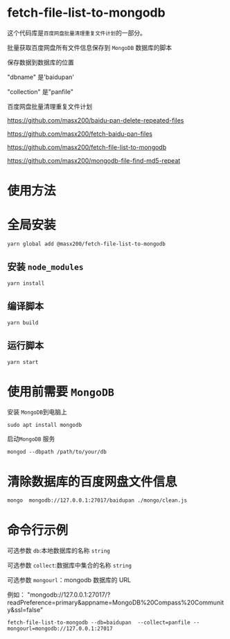 # fetch-file-list-to-mongodb

这个代码库是`百度网盘批量清理重复文件计划`的一部分。

批量获取百度网盘所有文件信息保存到 `MongoDB` 数据库的脚本

保存数据到数据库的位置

"dbname" 是'baidupan'

"collection" 是"panfile"

百度网盘批量清理重复文件计划

https://github.com/masx200/baidu-pan-delete-repeated-files

https://github.com/masx200/fetch-baidu-pan-files

https://github.com/masx200/fetch-file-list-to-mongodb

https://github.com/masx200/mongodb-file-find-md5-repeat

# 使用方法

# 全局安装

```
yarn global add @masx200/fetch-file-list-to-mongodb
```

## 安装 `node_modules`

```shell
yarn install
```

## 编译脚本

```shell
yarn build
```

## 运行脚本

```shell
yarn start
```

# 使用前需要 `MongoDB`

安装 `MongoDB`到电脑上

```shell
sudo apt install mongodb
```

启动`MongoDB` 服务

```shell
mongod --dbpath /path/to/your/db
```

# 清除数据库的百度网盘文件信息

```shell
mongo  mongodb://127.0.0.1:27017/baidupan ./mongo/clean.js
```

# 命令行示例

可选参数 `db`:本地数据库的名称 `string`

可选参数 `collect`:数据库中集合的名称 `string`

可选参数 `mongourl`：mongodb 数据库的 URL

例如： "mongodb://127.0.0.1:27017/?readPreference=primary&appname=MongoDB%20Compass%20Community&ssl=false"

```shell
fetch-file-list-to-mongodb --db=baidupan  --collect=panfile --mongourl=mongodb://127.0.0.1:27017

```
